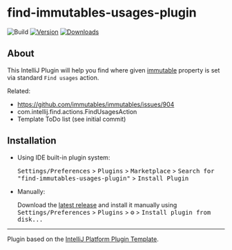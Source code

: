 # find-immutables-usages-plugin

![Build](https://github.com/plaskowski/find-immutables-usages-plugin/workflows/Build/badge.svg)
[![Version](https://img.shields.io/jetbrains/plugin/v/PLUGIN_ID.svg)](https://plugins.jetbrains.com/plugin/PLUGIN_ID)
[![Downloads](https://img.shields.io/jetbrains/plugin/d/PLUGIN_ID.svg)](https://plugins.jetbrains.com/plugin/PLUGIN_ID)

## About

<!-- Plugin description -->
This IntelliJ Plugin will help you find where given [immutable](http://immutables.github.io/) property is set via standard `Find usages` action.
<!-- Plugin description end -->

Related:
- https://github.com/immutables/immutables/issues/904
- com.intellij.find.actions.FindUsagesAction
- Template ToDo list (see initial commit)

## Installation

- Using IDE built-in plugin system:
  
  <kbd>Settings/Preferences</kbd> > <kbd>Plugins</kbd> > <kbd>Marketplace</kbd> > <kbd>Search for "find-immutables-usages-plugin"</kbd> >
  <kbd>Install Plugin</kbd>
  
- Manually:

  Download the [latest release](https://github.com/plaskowski/find-immutables-usages-plugin/releases/latest) and install it manually using
  <kbd>Settings/Preferences</kbd> > <kbd>Plugins</kbd> > <kbd>⚙️</kbd> > <kbd>Install plugin from disk...</kbd>


---
Plugin based on the [IntelliJ Platform Plugin Template][template].

[template]: https://github.com/JetBrains/intellij-platform-plugin-template
